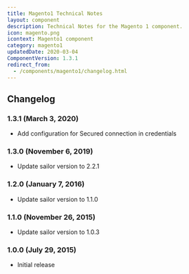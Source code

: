 ```yaml
---
title: Magento1 Technical Notes
layout: component
description: Technical Notes for the Magento 1 component.
icon: magento.png
icontext: Magento1 component
category: magento1
updatedDate: 2020-03-04
ComponentVersion: 1.3.1
redirect_from:
  - /components/magento1/changelog.html
---
```


## Changelog

### 1.3.1 (March 3, 2020)

* Add configuration for Secured connection in credentials

### 1.3.0 (November 6, 2019)

* Update sailor version to 2.2.1

### 1.2.0 (January 7, 2016)

* Update sailor version to 1.1.0

### 1.1.0 (November 26, 2015)

* Update sailor version to 1.0.3

### 1.0.0 (July 29, 2015)

* Initial release
